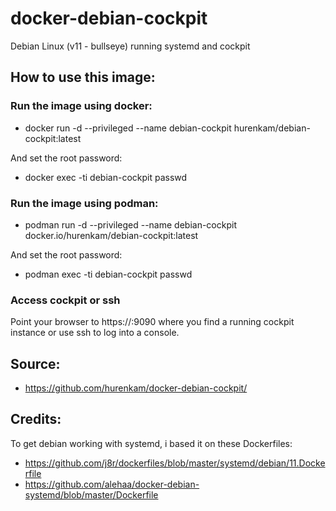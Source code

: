 # docker-debian-cockpit
Debian Linux (v11 - bullseye) running systemd and cockpit


## How to use this image:

### Run the image using docker:
- docker run -d --privileged --name debian-cockpit hurenkam/debian-cockpit:latest

And set the root password:

- docker exec -ti debian-cockpit passwd 

### Run the image using podman:
- podman run -d --privileged --name debian-cockpit docker.io/hurenkam/debian-cockpit:latest

And set the root password:

- podman exec -ti debian-cockpit passwd 

### Access cockpit or ssh
Point your browser to https://<hostname>:9090 where you find a running cockpit instance
or use ssh <hostname> to log into a console.

## Source:
- https://github.com/hurenkam/docker-debian-cockpit/
 
## Credits:
To get debian working with systemd, i based it on these Dockerfiles:
- https://github.com/j8r/dockerfiles/blob/master/systemd/debian/11.Dockerfile
- https://github.com/alehaa/docker-debian-systemd/blob/master/Dockerfile
